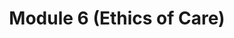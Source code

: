 ---
layout: default
title: Module 6 (Ethics of Care)
parent: In Class
ref: "in-class#module-6-ethics-of-care"
nav_order: 7
---